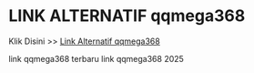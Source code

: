# LINK ALTERNATIF qqmega368

Klik Disini >> <a href="https://linksto.pages.dev/">Link Alternatif qqmega368 </a>

link qqmega368 terbaru
link qqmega368 2025